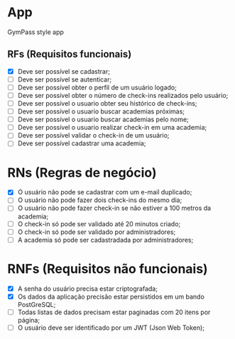 # App

GymPass style app

## RFs (Requisitos funcionais)

- [x] Deve ser possível se cadastrar;
- [ ] Deve ser possível se autenticar;
- [ ] Deve ser possível obter o perfil de um usuário logado;
- [ ] Deve ser possível obter o número de check-ins realizados pelo usuário;
- [ ] Deve ser possível o usuario obter seu histórico de check-ins;
- [ ] Deve ser possível o usuario buscar academias próximas;
- [ ] Deve ser possível o usuario buscar academias pelo nome;
- [ ] Deve ser possível o usuario realizar check-in em uma academia;
- [ ] Deve ser possível validar o check-in de um usuário;
- [ ] Deve ser possível cadastrar uma academia;

# RNs (Regras de negócio)

- [x] O usuário não pode se cadastrar com um e-mail duplicado;
- [ ] O usuário não pode fazer dois check-ins do mesmo dia;
- [ ] O usuário não pode fazer check-in se não estiver a 100 metros da academia;
- [ ] O check-in só pode ser validado até 20 minutos criado;
- [ ] O check-in só pode ser validado por administradores;
- [ ] A academia só pode ser cadastradada por administradores;

# RNFs (Requisitos não funcionais)

- [x] A senha do usuário precisa estar criptografada;
- [x] Os dados da aplicação precisão estar persistidos em um bando PostGreSQL;
- [ ] Todas listas de dados precisam estar paginadas com 20 itens por página;
- [ ] O usuário deve ser identificado por um JWT (Json Web Token);

